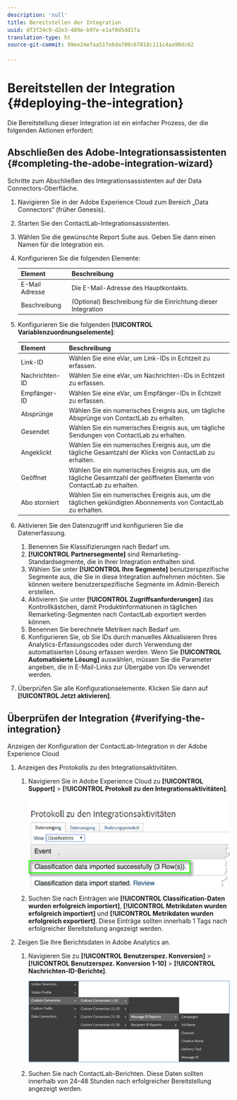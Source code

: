 ```yaml
---
description: 'null'
title: Bereitstellen der Integration
uuid: df3f24c9-d2e3-489e-b97e-e1af0d5dd1fa
translation-type: ht
source-git-commit: 99ee24efaa517e8da700c67818c111c4aa90dc02

---
```



# Bereitstellen der Integration {#deploying-the-integration}

Die Bereitstellung dieser Integration ist ein einfacher Prozess, der die folgenden Aktionen erfordert:

## Abschließen des Adobe-Integrationsassistenten {#completing-the-adobe-integration-wizard}

Schritte zum Abschließen des Integrationsassistenten auf der Data Connectors-Oberfläche.

1. Navigieren Sie in der Adobe Experience Cloud zum Bereich „Data Connectors“ (früher Genesis).
1. Starten Sie den ContactLab-Integrationsassistenten.
1. Wählen Sie die gewünschte Report Suite aus. Geben Sie dann einen Namen für die Integration ein.
1. Konfigurieren Sie die folgenden Elemente:

   | Element | Beschreibung |
   |---|---|
   | E-Mail  Adresse | Die E-Mail-Adresse des Hauptkontakts. |
   | Beschreibung | (Optional) Beschreibung für die Einrichtung dieser Integration |

1. Konfigurieren Sie die folgenden **[!UICONTROL Variablenzuordnungselemente]**:

   | Element | Beschreibung |
   |---|---|
   | Link-ID | Wählen Sie eine eVar, um Link-IDs in Echtzeit zu erfassen. |
   | Nachrichten-ID | Wählen Sie eine eVar, um Nachrichten-IDs in Echtzeit zu erfassen. |
   | Empfänger-ID | Wählen Sie eine eVar, um Empfänger-IDs in Echtzeit zu erfassen. |
   | Absprünge | Wählen Sie ein numerisches Ereignis aus, um tägliche Absprünge von ContactLab zu erhalten. |
   | Gesendet | Wählen Sie ein numerisches Ereignis aus, um tägliche Sendungen von ContactLab zu erhalten. |
   | Angeklickt | Wählen Sie ein numerisches Ereignis aus, um die tägliche Gesamtzahl der Klicks von ContactLab zu erhalten. |
   | Geöffnet | Wählen Sie ein numerisches Ereignis aus, um die tägliche Gesamtzahl der geöffneten Elemente von ContactLab zu erhalten. |
   | Abo storniert | Wählen Sie ein numerisches Ereignis aus, um die täglichen gekündigten Abonnements von ContactLab zu erhalten. |

1. Aktivieren Sie den Datenzugriff und konfigurieren Sie die Datenerfassung.
   1. Benennen Sie Klassifizierungen nach Bedarf um.
   1. **[!UICONTROL Partnersegmente]** sind Remarketing-Standardsegmente, die in Ihrer Integration enthalten sind.
   1. Wählen Sie unter **[!UICONTROL Ihre Segmente]** benutzerspezifische Segmente aus, die Sie in diese Integration aufnehmen möchten. Sie können weitere benutzerspezifische Segmente im Admin-Bereich erstellen.
   1. Aktivieren Sie unter **[!UICONTROL Zugriffsanforderungen]** das Kontrollkästchen, damit Produktinformationen in täglichen Remarketing-Segmenten nach ContactLab exportiert werden können.
   1. Benennen Sie berechnete Metriken nach Bedarf um.
   1. Konfigurieren Sie, ob Sie IDs durch manuelles Aktualisieren Ihres Analytics-Erfassungscodes oder durch Verwendung der automatisierten Lösung erfassen werden. Wenn Sie **[!UICONTROL Automatisierte Lösung]** auswählen, müssen Sie die Parameter angeben, die in E-Mail-Links zur Übergabe von IDs verwendet werden.
1. Überprüfen Sie alle Konfigurationselemente. Klicken Sie dann auf **[!UICONTROL Jetzt aktivieren]**.

## Überprüfen der Integration {#verifying-the-integration}

Anzeigen der Konfiguration der ContactLab-Integration in der Adobe Experience Cloud

1. Anzeigen des Protokolls zu den Integrationsaktivitäten.
   1. Navigieren Sie in Adobe Experience Cloud zu **[!UICONTROL Support]** > **[!UICONTROL Protokoll zu den Integrationsaktivitäten]**.

      ![](assets/integration_activity_log.png)

   1. Suchen Sie nach Einträgen wie **[!UICONTROL Classification-Daten wurden erfolgreich importiert]**, **[!UICONTROL Metrikdaten wurden erfolgreich importiert]** und **[!UICONTROL Metrikdaten wurden erfolgreich exportiert]**. Diese Einträge sollten innerhalb 1 Tags nach erfolgreicher Bereitstellung angezeigt werden.
1. Zeigen Sie Ihre Berichtsdaten in Adobe Analytics an.
   1. Navigieren Sie zu **[!UICONTROL Benutzerspez. Konversion]** > **[!UICONTROL Benutzerspez. Konversion 1-10]** > **[!UICONTROL Nachrichten-ID-Berichte]**.

      ![](assets/reporting.png)

   1. Suchen Sie nach ContactLab-Berichten. Diese Daten sollten innerhalb von 24–48 Stunden nach erfolgreicher Bereitstellung angezeigt werden.
